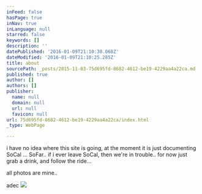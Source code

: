 ```yaml
---
inFeed: false
hasPage: true
inNav: true
inLanguage: null
starred: false
keywords: []
description: ''
datePublished: '2016-01-09T21:10:30.068Z'
dateModified: '2016-01-09T21:10:25.285Z'
title: about
sourcePath: _posts/2015-11-03-75d695fd-8682-4612-be19-4229aa4a22ca.md
published: true
author: []
authors: []
publisher:
  name: null
  domain: null
  url: null
  favicon: null
url: 75d695fd-8682-4612-be19-4229aa4a22ca/index.html
_type: WebPage

---
```

i have no idea where this site is going, at the moment it is just documenting SoCal ... SoFar.. if i ever leave SoCal, then we're in trouble.. for now just grab a drink, and follow the ride...

all photos are mine.. 

adec
![](https://the-grid-user-content.s3-us-west-2.amazonaws.com/8ee5ea3d-1998-4a2e-adcc-b8d376d1696b.jpg)
